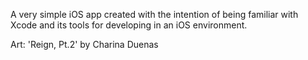 A very simple iOS app created with the intention of being familiar with Xcode and its tools for developing in an iOS environment. 

Art: 'Reign, Pt.2' by Charina Duenas
